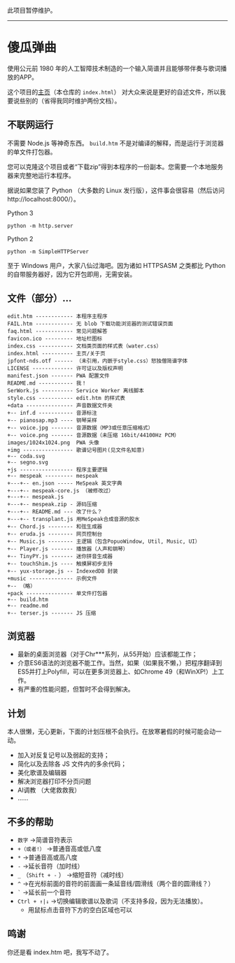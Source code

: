 此项目暂停维护。

------

# 傻瓜弹曲

使用公元前 1980 年的人工智障技术制造的一个输入简谱并且能够带伴奏与歌词播放的APP。

这个项目的[主页](https://asdfqw.gitee.io/foolplay)（本仓库的 `index.html`）
对大众来说是更好的自述文件，所以我要说些别的（省得我同时维护两份文档）。

## 不联网运行

不需要 Node.js 等神奇东西。 `build.htm` 不是对编译的解释，而是运行于浏览器的单文件打包器。

您可以克隆这个项目或者“下载zip”得到本程序的一份副本。您需要一个本地服务器来完整地运行本程序。

据说如果您装了 Python （大多数的 Linux 发行版），这件事会很容易（然后访问 http://localhost:8000/）。

Python 3
```
python -m http.server
```
Python 2
```
python -m SimpleHTTPServer
```

至于 Windows 用户，大家八仙过海吧。因为诸如 HTTPSASM 之类都比 Python 的自带服务器好，因为它开包即用，无需安装。

## 文件（部分）...
```
edit.htm ------------ 本程序主程序
FAIL.htm ------------ 无 blob 下载功能浏览器的测试错误页面
faq.html ------------ 常见问题解答
favicon.ico --------- 地址栏图标
index.css ----------- 文档类页面的样式表（water.css）
index.html ---------- 主页/关于页
jpfont-nds.otf ------ （未引用，内嵌于style.css）怒独僧简谱字体
LICENSE ------------- 许可证以及版权声明
manifest.json ------- PWA 配置文件
README.md ----------- 我！
SerWork.js ---------- Service Worker 离线脚本
style.css ----------- edit.htm 的样式表
+data --------------- 声音数据文件夹
+-- inf.d ----------- 音源标注
+-- pianosap.mp3 ---- 钢琴采样
+-- voice.jpg ------- 音源数据（MP3或任意压缩格式）
+-- voice.png ------- 音源数据（未压缩 16bit/44100Hz PCM）
images/1024x1024.png  PWA 头像
+img ---------------- 歌谱记号图片(见文件名知意)
+-- coda.svg
+-- segno.svg
+js ----------------- 程序主要逻辑
+-- mespeak --------- mespeak
+---+-- en.json ----- MeSpeak 英文字典
+---+-- mespeak-core.js （被修改过）
+---+-- mespeak.js
+---+-- mespeak.zip - 源码压缩
+---+-- README.md --- 改了什么？
+---+-- transplant.js 用MeSpeak合成音源的胶水
+-- Chord.js -------- 和弦生成器
+-- eruda.js -------- 网页控制台
+-- Music.js -------- 主逻辑（包含PopuoWindow, Util, Music, UI）
+-- Player.js ------- 播放器（人声和钢琴）
+-- TinyPY.js ------- 迷你拼音生成器
+-- touchShim.js ---- 触摸屏初步支持
+-- yux-storage.js -- IndexedDB 封装
+music -------------- 示例文件
+-- （略）
+pack --------------- 单文件打包器
+-- build.htm
+-- readme.md
+-- terser.js ------- JS 压缩

```

## 浏览器

*   最新的桌面浏览器（对于Chr***系列，从55开始）应该都能工作；
*   介意ES6语法的浏览器不能工作。当然，如果（如果我不懒，）把程序翻译到ES5并打上Polyfill，可以在更多浏览器上、如Chrome 49（和WinXP!）上工作。
*   有严重的性能问题，但暂时不会得到解决。

## 计划

本人很懒，无心更新，下面的计划压根不会执行。在放寒暑假的时候可能会动一动。

*   加入对反复记号以及弱起的支持；
*   简化以及去除各 JS 文件内的多余代码；
*   美化歌谱及编辑器
*   解决浏览器打印不分页问题
*   AI调教 （大佬救救我）
*   ……

## 不多的帮助

*   `数字` ->简谱音符表示
*   `+（或者!）` ->普通音高或低八度
*   `*` ->普通音高或高八度
*   `-` ->延长音符（加时线）
*   `_` （`Shift + -` ） ->缩短音符（减时线）
*   `^` ->在光标前面的音符的前面画一条延音线/圆滑线（两个音的圆滑线？）
*   `` ` `` \->延长前一个音符
*   `Ctrl + ↑|↓` ->切换编辑歌谱以及歌词（不支持多段，因为无法播放）。
    *   用鼠标点击音符下方的空白区域也可以

## 鸣谢

你还是看 index.htm 吧，我写不动了。
